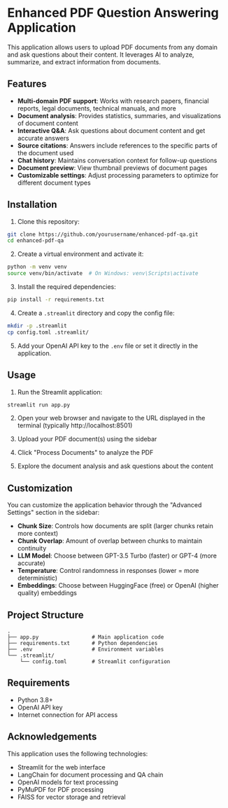 # Enhanced PDF Question Answering Application

This application allows users to upload PDF documents from any domain and ask questions about their content. It leverages AI to analyze, summarize, and extract information from documents.

## Features

- **Multi-domain PDF support**: Works with research papers, financial reports, legal documents, technical manuals, and more
- **Document analysis**: Provides statistics, summaries, and visualizations of document content
- **Interactive Q&A**: Ask questions about document content and get accurate answers
- **Source citations**: Answers include references to the specific parts of the document used
- **Chat history**: Maintains conversation context for follow-up questions
- **Document preview**: View thumbnail previews of document pages
- **Customizable settings**: Adjust processing parameters to optimize for different document types

## Installation

1. Clone this repository:
```bash
git clone https://github.com/yourusername/enhanced-pdf-qa.git
cd enhanced-pdf-qa
```

2. Create a virtual environment and activate it:
```bash
python -m venv venv
source venv/bin/activate  # On Windows: venv\Scripts\activate
```

3. Install the required dependencies:
```bash
pip install -r requirements.txt
```

4. Create a `.streamlit` directory and copy the config file:
```bash
mkdir -p .streamlit
cp config.toml .streamlit/
```

5. Add your OpenAI API key to the `.env` file or set it directly in the application.

## Usage

1. Run the Streamlit application:
```bash
streamlit run app.py
```

2. Open your web browser and navigate to the URL displayed in the terminal (typically http://localhost:8501)

3. Upload your PDF document(s) using the sidebar

4. Click "Process Documents" to analyze the PDF

5. Explore the document analysis and ask questions about the content

## Customization

You can customize the application behavior through the "Advanced Settings" section in the sidebar:

- **Chunk Size**: Controls how documents are split (larger chunks retain more context)
- **Chunk Overlap**: Amount of overlap between chunks to maintain continuity
- **LLM Model**: Choose between GPT-3.5 Turbo (faster) or GPT-4 (more accurate)
- **Temperature**: Control randomness in responses (lower = more deterministic)
- **Embeddings**: Choose between HuggingFace (free) or OpenAI (higher quality) embeddings

## Project Structure

```
.
├── app.py                 # Main application code
├── requirements.txt       # Python dependencies
├── .env                   # Environment variables
└── .streamlit/
    └── config.toml        # Streamlit configuration
```

## Requirements

- Python 3.8+
- OpenAI API key
- Internet connection for API access

## Acknowledgements

This application uses the following technologies:
- Streamlit for the web interface
- LangChain for document processing and QA chain
- OpenAI models for text processing
- PyMuPDF for PDF processing
- FAISS for vector storage and retrieval
